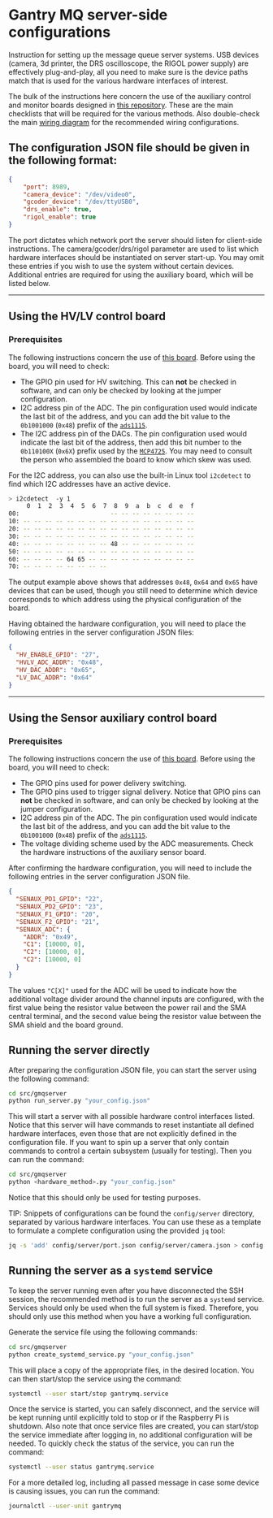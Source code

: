 # Gantry MQ server-side configurations

Instruction for setting up the message queue server systems. USB devices
(camera, 3d printer, the DRS oscilloscope, the RIGOL power supply) are
effectively plug-and-play, all you need to make sure is the device paths match
that is used for the various hardware interfaces of interest.

The bulk of the instructions here concern the use of the auxiliary control and
monitor boards designed in [this repository][sipmcalibhw]. These are the main
checklists that will be required for the various methods. Also double-check the
main [wiring diagram][wiring] for the recommended wiring configurations.

## The configuration JSON file should be given in the following format:

```json
{
    "port": 8989,
    "camera_device": "/dev/video0",
    "gcoder_device": "/dev/ttyUSB0",
    "drs_enable": true,
    "rigol_enable": true
}
```

The port dictates which network port the server should listen for client-side
instructions. The camera/gcoder/drs/rigol parameter are used to list which
hardware interfaces should be instantiated on server start-up. You may omit
these entries if you wish to use the system without certain devices. Additional
entries are required for using the auxiliary board, which will be listed below.

______________________________________________________________________

## Using the HV/LV control board

### Prerequisites

The following instructions concern the use of [this board][hvlvboard]. Before
using the board, you will need to check:

- The GPIO pin used for HV switching. This can **not** be checked in software,
  and can only be checked by looking at the jumper configuration.
- I2C address pin of the ADC. The pin configuration used would indicate the
  last bit of the address, and you can add the bit value to the `0b1001000`
  (`0x48`) prefix of the [`ads1115`][ads1115].
- The I2C address pin of the DACs. The pin configuration used would indicate
  the last bit of the address, then add this bit number to the `0b110100X`
  (`0x6X`) prefix used by the [`MCP4725`][mcp4725]. You may need to consult the
  person who assembled the board to know which skew was used.

For the I2C address, you can also use the built-in Linux tool `i2cdetect` to
find which I2C addresses have an active device.

```bash
> i2cdetect  -y 1
     0  1  2  3  4  5  6  7  8  9  a  b  c  d  e  f
00:                         -- -- -- -- -- -- -- --
10: -- -- -- -- -- -- -- -- -- -- -- -- -- -- -- --
20: -- -- -- -- -- -- -- -- -- -- -- -- -- -- -- --
30: -- -- -- -- -- -- -- -- -- -- -- -- -- -- -- --
40: -- -- -- -- -- -- -- -- 48 -- -- -- -- -- -- --
50: -- -- -- -- -- -- -- -- -- -- -- -- -- -- -- --
60: -- -- -- -- 64 65 -- -- -- -- -- -- -- -- -- --
70: -- -- -- -- -- -- -- --
```

The output example above shows that addresses `0x48`, `0x64` and `0x65` have
devices that can be used, though you still need to determine which device
corresponds to which address using the physical configuration of the board.

Having obtained the hardware configuration, you will need to place the
following entries in the server configuration JSON files:

```json
{
  "HV_ENABLE_GPIO": "27",
  "HVLV_ADC_ADDR": "0x48",
  "HV_DAC_ADDR": "0x65",
  "LV_DAC_ADDR": "0x64"
}
```

______________________________________________________________________

## Using the Sensor auxiliary control board

### Prerequisites

The following instructions concern the use of [this board][sensauxboard]. Before
using the board, you will need to check:

- The GPIO pins used for power delivery switching.
- The GPIO pins used to trigger signal delivery. Notice that GPIO pins can
  **not** be checked in software, and can only be checked by looking at the
  jumper configuration.
- I2C address pin of the ADC. The pin configuration used would indicate the
  last bit of the address, and you can add the bit value to the `0b1001000`
  (`0x48`) prefix of the [`ads1115`][ads1115].
- The voltage dividing scheme used by the ADC measurements. Check the hardware
  instructions of the auxiliary sensor board.

After confirming the hardware configuration, you will need to include the
following entries in the server configuration JSON file.

```json
{
  "SENAUX_PD1_GPIO": "22",
  "SENAUX_PD2_GPIO": "23",
  "SENAUX_F1_GPIO": "20",
  "SENAUX_F2_GPIO": "21",
  "SENAUX_ADC": {
    "ADDR": "0x49",
    "C1": [10000, 0],
    "C2": [10000, 0],
    "C2": [10000, 0]
  }
}
```

The values `"C[X]"` used for the ADC will be used to indicate how the
additional voltage divider around the channel inputs are configured, with the
first value being the resistor value between the power rail and the SMA central
terminal, and the second value being the resistor value between the SMA shield
and the board ground.

## Running the server directly

After preparing the configuration JSON file, you can start the server using the
following command:

```bash
cd src/gmqserver
python run_server.py "your_config.json"
```

This will start a server with all possible hardware control interfaces listed.
Notice that this server will have commands to reset instantiate all defined
hardware interfaces, even those that are not explicitly defined in the
configuration file. If you want to spin up a server that only contain commands
to control a certain subsystem (usually for testing). Then you can run the
command:

```bash
cd src/gmqserver
python <hardware_method>.py "your_config.json"
```

Notice that this should only be used for testing purposes.

TIP: Snippets of configurations can be found the `config/server` directory,
separated by various hardware interfaces. You can use these as a template to
formulate a complete configuration using the provided `jq` tool:

```bash
jq -s 'add' config/server/port.json config/server/camera.json > config.json
```

## Running the server as a `systemd` service

To keep the server running even after you have disconnected the SSH session,
the recommended method is to run the server as a `systemd` service. Services
should only be used when the full system is fixed. Therefore, you should only
use this method when you have a working full configuration.

Generate the service file using the following commands:

```bash
cd src/gmqserver
python create_systemd_service.py "your_config.json"
```

This will place a copy of the appropriate files, in the desired location. You
can then start/stop the service using the command:

```bash
systemctl --user start/stop gantrymq.service
```

Once the service is started, you can safely disconnect, and the service will be
kept running until explicitly told to stop or if the Raspberry Pi is shutdown.
Also note that once service files are created, you can start/stop the service
immediate after logging in, no additional configuration will be needed.
To quickly check the status of the service, you can run the command:

```bash
systemctl --user status gantrymq.service
```

For a more detailed log, including all passed message in case some device is
causing issues, you can run the command:

```bash
journalctl --user-unit gantrymq
```

[ads1115]: https://www.ti.com/lit/ds/symlink/ads1115.pdf
[hvlvboard]: https://github.com/UMDCMS/SiPMCalibHW/tree/main/_manual#the-highlow-voltage-control-and-monitoring-hat-style-board
[mcp4725]: https://ww1.microchip.com/downloads/aemDocuments/documents/MSLD/ProductDocuments/DataSheets/MCP4725-Data-Sheet-20002039E.pdf
[sensauxboard]: https://github.com/UMDCMS/SiPMCalibHW/tree/main/_manual#auxillary-monitor-and-power-driving-hat-board
[sipmcalibhw]: https://github.com/UMDCMS/SiPMCalibHW/tree/main/_manual
[wiring]: https://github.com/UMDCMS/SiPMCalibHW/blob/pdfs/schematics/wiring.pdf
